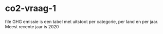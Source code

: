 # co2-vraag-1
file GHG emissie is een tabel met uitstoot per categorie, per land en per jaar. Meest recente jaar is 2020
